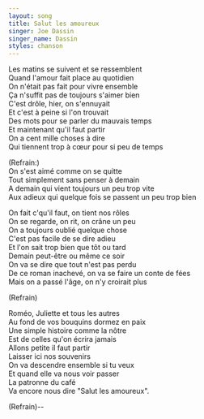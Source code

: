 ```yaml
---
layout: song
title: Salut les amoureux
singer: Joe Dassin
singer_name: Dassin
styles: chanson
---
```

Les matins se suivent et se ressemblent  
Quand l'amour fait place au quotidien  
On n'était pas fait pour vivre ensemble  
Ça n'suffit pas de toujours s'aimer bien  
C'est drôle, hier, on s'ennuyait  
Et c'est à peine si l'on trouvait  
Des mots pour se parler du mauvais temps  
Et maintenant qu'il faut partir  
On a cent mille choses à dire  
Qui tiennent trop à cœur pour si peu de temps  
  
(Refrain:)  
On s'est aimé comme on se quitte  
Tout simplement sans penser à demain  
A demain qui vient toujours un peu trop vite  
Aux adieux qui quelque fois se passent un peu trop bien  
  
On fait c'qu'il faut, on tient nos rôles  
On se regarde, on rit, on crâne un peu  
On a toujours oublié quelque chose  
C'est pas facile de se dire adieu  
Et l'on sait trop bien que tôt ou tard  
Demain peut-être ou même ce soir  
On va se dire que tout n'est pas perdu  
De ce roman inachevé, on va se faire un conte de fées  
Mais on a passé l'âge, on n'y croirait plus  
  
(Refrain)  
  
Roméo, Juliette et tous les autres  
Au fond de vos bouquins dormez en paix  
Une simple histoire comme la nôtre  
Est de celles qu'on écrira jamais  
Allons petite il faut partir  
Laisser ici nos souvenirs  
On va descendre ensemble si tu veux  
Et quand elle va nous voir passer  
La patronne du café  
Va encore nous dire "Salut les amoureux".  
  
(Refrain)--  
